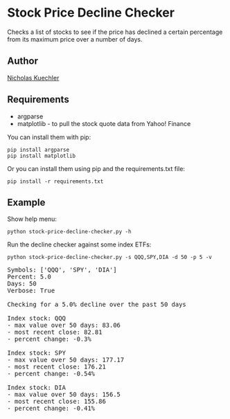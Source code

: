 Stock Price Decline Checker
===========================

Checks a list of stocks to see if the price has declined a certain percentage
from its maximum price over a number of days.

## Author

<a href="http://www.nicholaskuechler.com/">Nicholas Kuechler</a>

## Requirements

* argparse
* matplotlib - to pull the stock quote data from Yahoo! Finance

You can install them with pip:

    pip install argparse
    pip install matplotlib

Or you can install them using pip and the requirements.txt file:

    pip install -r requirements.txt

## Example

Show help menu:

    python stock-price-decline-checker.py -h

Run the decline checker against some index ETFs:

    python stock-price-decline-checker.py -s QQQ,SPY,DIA -d 50 -p 5 -v

<pre>
Symbols: ['QQQ', 'SPY', 'DIA']
Percent: 5.0
Days: 50
Verbose: True

Checking for a 5.0% decline over the past 50 days

Index stock: QQQ
- max value over 50 days: 83.06
- most recent close: 82.81
- percent change: -0.3%

Index stock: SPY
- max value over 50 days: 177.17
- most recent close: 176.21
- percent change: -0.54%

Index stock: DIA
- max value over 50 days: 156.5
- most recent close: 155.86
- percent change: -0.41%
</pre>